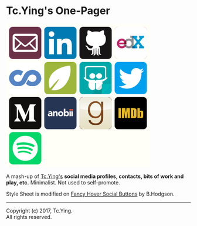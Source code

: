 # Tc.Ying's One-Pager

![tc-ying](https://github.com/tc-ying/tc-ying.github.io/blob/main/docs/media-teaser.png)

A mash-up of [Tc.Ying's](https://tc-ying.github.io) **social media profiles, contacts, bits of work and play, etc.** Minimalist. Not used to self-promote.

Style Sheet is modified on [Fancy Hover Social Buttons](https://codepen.io/bh/pen/buHJd) by B.Hodgson.

---------------
Copyright (c) 2017, Tc.Ying.  
All rights reserved.